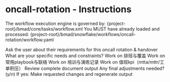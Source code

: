 # oncall-rotation - Instructions

<critical>The workflow execution engine is governed by: {project-root}/bmad/core/tasks/workflow.xml</critical>
<critical>You MUST have already loaded and processed: {project-root}/bmad/snowflake/workflows/oncall-rotation/workflow.yaml</critical>

<workflow>

<step n="1" goal="Understand Requirements">
<action>Ask the user about their requirements for this oncall rotation & handover</action>
<ask>What are your specific needs and constraints?</ask>
</step>

<step n="2" goal="排班与覆盖">
<action>Work on 排班与覆盖</action>
<template-output section="schedule"/>
</step>

<step n="3" goal="常用Playbook与联络">
<action>Work on 常用playbook与联络</action>
<template-output section="playbooks"/>
</step>

<step n="4" goal="培训与演练记录">
<action>Work on 培训与演练记录</action>
<template-output section="training"/>
</step>

<step n="5" goal="值班KPI（MTTA/MTTR/工单积压）">
<action>Work on 值班kpi（mtta/mttr/工单积压）</action>
<template-output section="metrics"/>
</step>

<step n="6" goal="Review and Finalize">
<action>Review complete document output</action>
<ask>Any final adjustments needed? (y/n)</ask>
<check>If yes:</check>
  <action>Make requested changes and regenerate output</action>
</step>

</workflow>
